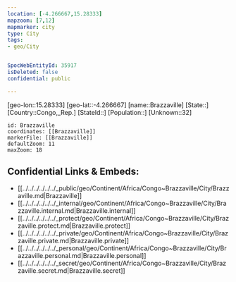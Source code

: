 ```yaml
---
location: [-4.266667,15.28333]
mapzoom: [7,12] 
mapmarker: city 
type: City
tags:
- geo/City


SpocWebEntityId: 35917
isDeleted: false
confidential: public

---
```

[geo-lon::15.28333]
[geo-lat::-4.266667]
[name::Brazzaville]
[State::]
[Country::Congo,_Rep.]
[StateId::]
[Population::]
[Unknown::32]


```leaflet
id: Brazzaville
coordinates: [[Brazzaville]]
markerFile: [[Brazzaville]]
defaultZoom: 11 
maxZoom: 18
```


## Confidential Links & Embeds: 
- [[../../../../../../_public/geo/Continent/Africa/Congo~Brazzaville/City/Brazzaville.md|Brazzaville]] 
- [[../../../../../../_internal/geo/Continent/Africa/Congo~Brazzaville/City/Brazzaville.internal.md|Brazzaville.internal]] 
- [[../../../../../../_protect/geo/Continent/Africa/Congo~Brazzaville/City/Brazzaville.protect.md|Brazzaville.protect]] 
- [[../../../../../../_private/geo/Continent/Africa/Congo~Brazzaville/City/Brazzaville.private.md|Brazzaville.private]] 
- [[../../../../../../_personal/geo/Continent/Africa/Congo~Brazzaville/City/Brazzaville.personal.md|Brazzaville.personal]] 
- [[../../../../../../_secret/geo/Continent/Africa/Congo~Brazzaville/City/Brazzaville.secret.md|Brazzaville.secret]] 
